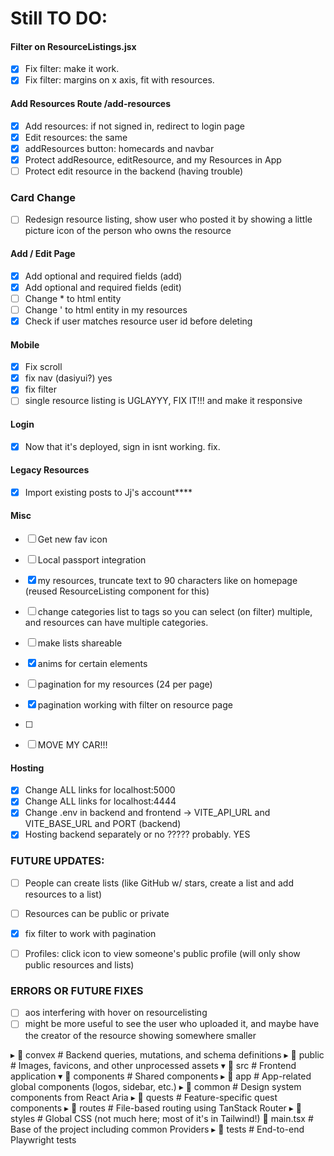 # **Still TO DO:**

#### Filter on ResourceListings.jsx

* [X] Fix filter: make it work.
* [X] Fix filter: margins on x axis, fit with resources.

#### Add Resources Route /add-resources

* [X] Add resources: if not signed in, redirect to login page
* [X] Edit resources: the same
* [X] addResources button: homecards and navbar
* [X] Protect addResource, editResource, and my Resources in App
* [ ] Protect edit resource in the backend (having trouble)

### Card Change

* [ ] Redesign resource listing, show user who posted it by showing a little picture icon of the person who owns the resource

#### Add / Edit Page

* [X] Add optional and required fields (add)
* [X] Add optional and required fields (edit)
* [ ] Change * to html entity
* [ ] Change ' to html entity in my resources
* [X] Check if user matches resource user id before deleting

#### Mobile

* [X] Fix scroll
* [X] fix nav (dasiyui?) yes
* [X] fix filter
* [ ] single resource listing is UGLAYYY, FIX IT!!! and make it responsive

#### Login

* [X] Now that it's deployed, sign in isnt working. fix.

#### Legacy Resources

* [X] Import existing posts to Jj's account****

#### Misc

* [ ] Get new fav icon
* [ ] Local passport integration
* [X] my resources, truncate text to 90 characters like on homepage (reused ResourceListing component for this)
* [ ] change categories list to tags so you can select (on filter) multiple, and resources can have multiple categories.
* [ ] make lists shareable
* [X] anims for certain elements
* [ ] pagination for my resources (24 per page)
* [X] pagination working with filter on resource page
* [ ]

* [ ] MOVE MY CAR!!!

#### Hosting

* [X] Change ALL links for localhost:5000
* [X] Change ALL links for localhost:4444
* [X] Change .env in backend and frontend -> VITE_API_URL and VITE_BASE_URL and PORT (backend)
* [X] Hosting backend separately or no ????? probably. YES

### FUTURE UPDATES:

* [ ] People can create lists (like GitHub w/ stars, create a list and add resources to a list)
* [ ] Resources can be public or private
* [X] fix filter to work with pagination
* [ ] Profiles: click icon to view someone's public profile (will only show public resources and lists)



### ERRORS OR FUTURE FIXES

* [ ] aos interfering with hover on resourcelisting
* [ ] might be more useful to see the user who uploaded it, and maybe have the creator of the resource showing somewhere smaller

▸ 📂 convex         # Backend queries, mutations, and schema definitions
▸ 📂 public         # Images, favicons, and other unprocessed assets
▾ 📂 src            # Frontend application
▾ 📂 components   # Shared components
▸ 📂 app        # App-related global components (logos, sidebar, etc.)
▸ 📂 common     # Design system components from React Aria
▸ 📂 quests     # Feature-specific quest components
▸ 📂 routes       # File-based routing using TanStack Router
▸ 📂 styles       # Global CSS (not much here; most of it's in Tailwind!)
📄 main.tsx     # Base of the project including common Providers
▸ 📂 tests          # End-to-end Playwright tests
